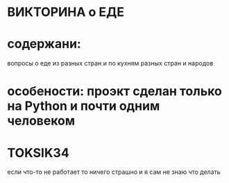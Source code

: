 # ВИКТОРИНА о ЕДЕ
# содержани:
вопросы о еде из разных стран и по кухням разных стран и народов
# особености: проэкт сделан только на Python и почти одним человеком 

# TOKSIK34
если что-то не работает то ничего страшно и я сам не знаю что делать